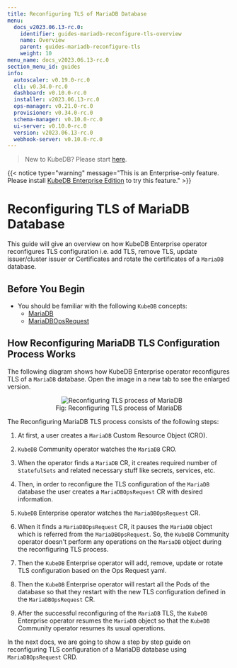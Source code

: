 ```yaml
---
title: Reconfiguring TLS of MariaDB Database
menu:
  docs_v2023.06.13-rc.0:
    identifier: guides-mariadb-reconfigure-tls-overview
    name: Overview
    parent: guides-mariadb-reconfigure-tls
    weight: 10
menu_name: docs_v2023.06.13-rc.0
section_menu_id: guides
info:
  autoscaler: v0.19.0-rc.0
  cli: v0.34.0-rc.0
  dashboard: v0.10.0-rc.0
  installer: v2023.06.13-rc.0
  ops-manager: v0.21.0-rc.0
  provisioner: v0.34.0-rc.0
  schema-manager: v0.10.0-rc.0
  ui-server: v0.10.0-rc.0
  version: v2023.06.13-rc.0
  webhook-server: v0.10.0-rc.0
---
```


> New to KubeDB? Please start [here](/docs/v2023.06.13-rc.0/README).

{{< notice type="warning" message="This is an Enterprise-only feature. Please install [KubeDB Enterprise Edition](/docs/v2023.06.13-rc.0/setup/install/enterprise) to try this feature." >}}

# Reconfiguring TLS of MariaDB Database

This guide will give an overview on how KubeDB Enterprise operator reconfigures TLS configuration i.e. add TLS, remove TLS, update issuer/cluster issuer or Certificates and rotate the certificates of a `MariaDB` database.

## Before You Begin

- You should be familiar with the following `KubeDB` concepts:
  - [MariaDB](/docs/v2023.06.13-rc.0/guides/mariadb/concepts/mariadb)
  - [MariaDBOpsRequest](/docs/v2023.06.13-rc.0/guides/mariadb/concepts/opsrequest)

## How Reconfiguring MariaDB TLS Configuration Process Works

The following diagram shows how KubeDB Enterprise operator reconfigures TLS of a `MariaDB` database. Open the image in a new tab to see the enlarged version.

<figure align="center">
  <img alt="Reconfiguring TLS process of MariaDB" src="/docs/v2023.06.13-rc.0/guides/mariadb/reconfigure-tls/overview/images/reconfigure-tls.jpeg">
<figcaption align="center">Fig: Reconfiguring TLS process of MariaDB</figcaption>
</figure>

The Reconfiguring MariaDB TLS process consists of the following steps:

1. At first, a user creates a `MariaDB` Custom Resource Object (CRO).

2. `KubeDB` Community operator watches the `MariaDB` CRO.

3. When the operator finds a `MariaDB` CR, it creates required number of `StatefulSets` and related necessary stuff like secrets, services, etc.

4. Then, in order to reconfigure the TLS configuration of the `MariaDB` database the user creates a `MariaDBOpsRequest` CR with desired information.

5. `KubeDB` Enterprise operator watches the `MariaDBOpsRequest` CR.

6. When it finds a `MariaDBOpsRequest` CR, it pauses the `MariaDB` object which is referred from the `MariaDBOpsRequest`. So, the `KubeDB` Community operator doesn't perform any operations on the `MariaDB` object during the reconfiguring TLS process.  

7. Then the `KubeDB` Enterprise operator will add, remove, update or rotate TLS configuration based on the Ops Request yaml.

8. Then the `KubeDB` Enterprise operator will restart all the Pods of the database so that they restart with the new TLS configuration defined in the `MariaDBOpsRequest` CR.

9. After the successful reconfiguring of the `MariaDB` TLS, the `KubeDB` Enterprise operator resumes the `MariaDB` object so that the `KubeDB` Community operator resumes its usual operations.

In the next docs, we are going to show a step by step guide on reconfiguring TLS configuration of a MariaDB database using `MariaDBOpsRequest` CRD.